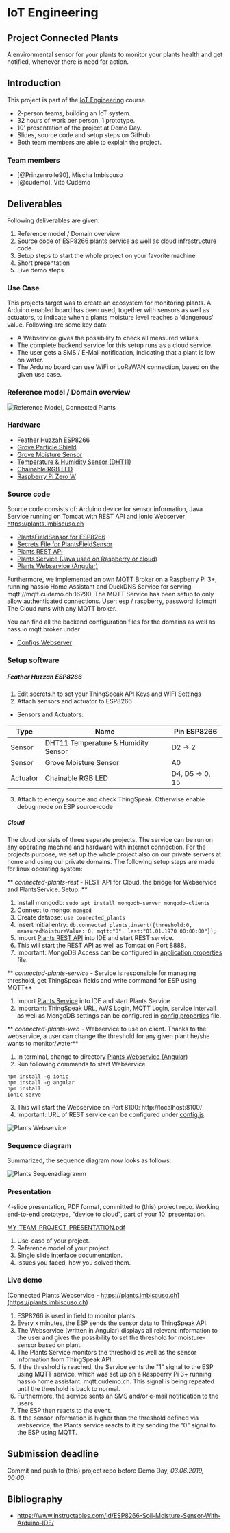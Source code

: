 # IoT Engineering
## Project Connected Plants
A environmental sensor for your plants to monitor your plants health and get notified, whenever there is need for action. 

## Introduction
This project is part of the [IoT Engineering](../../../fhnw-iot) course.

* 2-person teams, building an IoT system.
* 32 hours of work per person, 1 prototype.
* 10' presentation of the project at Demo Day.
* Slides, source code and setup steps on GitHub.
* Both team members are able to explain the project.

### Team members
* [@Prinzenrolle90], Mischa Imbiscuso
* [@cudemo], Vito Cudemo

## Deliverables
Following deliverables are given: 

1) Reference model / Domain overview
2) Source code of ESP8266 plants service as well as cloud infrastructure code
3) Setup steps to start the whole project on your favorite machine
4) Short presentation
5) Live demo steps

### Use Case

This projects target was to create an ecosystem for monitoring plants. A Arduino enabled board has been used, together with sensors as well as actuators, to indicate when a plants moisture level reaches a 'dangerous' value. Following are some key data: 

* A Webservice gives the possibility to check all measured values. 
* The complete backend service for this setup runs as a cloud service. 
* The user gets a SMS / E-Mail notification, indicating that a plant is low on water. 
* The Arduino board can use WiFi or LoRaWAN connection, based on the given use case. 



### Reference model / Domain overview

![Reference Model, Connected Plants](Images/Plants_ReferenceModel.png)

### Hardware

* [Feather Huzzah ESP8266](https://github.com/tamberg/fhnw-iot/wiki/Feather-Huzzah-ESP8266)
* [Grove Particle Shield](https://github.com/tamberg/fhnw-iot/wiki/Grove-Adapters#grove-shield-for-feather)
* [Grove Moisture Sensor](http://wiki.seeedstudio.com/Grove-Moisture_Sensor/)
* [Temperature & Humidity Sensor (DHT11)](https://github.com/tamberg/fhnw-iot/wiki/Grove-Sensors#temperature--humidity-sensor)
* [Chainable RGB LED](https://github.com/tamberg/fhnw-iot/wiki/Grove-Actuators#chainable-rgb-led)
* [Raspberry Pi Zero W](https://github.com/tamberg/fhnw-iot/wiki/Raspberry-Pi-Zero-W)


### Source code
Source code consists of: Arduino device for sensor information, Java Service running on Tomcat with REST API and Ionic Webserver https://plants.imbiscuso.ch

* [PlantsFieldSensor for ESP8266](esp/PlantsFieldSensor/PlantsFieldSensor.ino)
* [Secrets File for PlantsFieldSensor](esp/PlantsFieldSensor/secrets.h)
* [Plants REST API](/connected-plants-rest/src/main/java/ch/fhnw/iot/connectedPlants/raspberry/PlantApplication/)
* [Plants Service (Java used on Raspberry or cloud)](/connected-plants-service/src/main/java/ch/fhnw/iot/connectedPlants/raspberry/) 
* [Plants Webservice (Angular)](/connected-plants-web)

Furthermore, we implemented an own MQTT Broker on a Raspberry Pi 3+, running hassio Home Assistant and DuckDNS Service for serving mqtt://mqtt.cudemo.ch:16290. The MQTT Service has been setup to only allow authenticated connections. User: esp / raspberry, password: iotmqtt
The Cloud runs with any MQTT broker.

You can find all the backend configuration files for the domains as well as hass.io mqtt broker under

* [Configs Webserver](configs-webserver/)


### Setup software
##### Feather Huzzah ESP8266 

1) Edit [secrets.h](esp/PlantsFieldSensor/secrets.h) to set your ThingSpeak API Keys and WIFI Settings 
2) Attach sensors and actuator to ESP8266 
* Sensors and Actuators:

Type | Name | Pin ESP8266
--- | --- | ---
Sensor |DHT11 Temperature & Humidity Sensor |D2 -> 2
Sensor |Grove Moisture Sensor |A0
Actuator |Chainable RGB LED |D4, D5 -> 0, 15

3) Attach to energy source and check ThingSpeak. Otherwise enable debug mode on ESP source-code

##### Cloud

The cloud consists of three separate projects. The service can be run on any operating machine and hardware with internet connection. For the projects purpose, we set up the whole project also on our private servers at home and using our private domains. 
The following setup steps are made for linux operating system:

** _connected-plants-rest_ - REST-API for Cloud, the bridge for Webservice and PlantsService. Setup: **
1) Install mongodb: ```sudo apt install mongodb-server mongodb-clients```
2) Connect to mongo: ```mongod```
3) Create databse: ```use connected_plants```
4) Insert initial entry: ```db.connected_plants.insert({threshold:0, measuredMoistureValue: 0, mqtt:"0", last:"01.01.1970 00:00:00"});```
5) Import [Plants REST API](/connected-plants-rest/src/main/java/ch/fhnw/iot/connectedPlants/raspberry/PlantApplication/) into IDE and start REST service.
6) This will start the REST API as well as Tomcat on Port 8888.
7) Important:  MongoDB Access can be configured in [application.properties](/connected-plants-rest/src/main/resources/application.properties) file.

** _connected-plants-service_ - Service is responsible for managing threshold, get ThingSpeak fields and write command for ESP using MQTT**
1) Import [Plants Service](/connected-plants-service/src/main/java/ch/fhnw/iot/connectedPlants/raspberry/) into IDE and start Plants Service
2) Important: ThingSpeak URL, AWS Login, MQTT Login, service intervall as well as MongoDB settings can be configured in [config.properties](/connected-plants-service/src/main/resources/config.properties) file.

** _connected-plants-web_ - Webservice to use on client. Thanks to the webservice, a user can change the threshold for any given plant he/she wants to monitor/water**
1) In terminal, change to directory [Plants Webservice (Angular)](/connected-plants-web)
2) Run following commands to start Webservice
```
npm install -g ionic
npm install -g angular
npm install
ionic serve
```
3) This will start the Webservice on Port 8100: http://localhost:8100/
4) Important: URL of REST service can be configured under [config.js](/connected-plants-web/src/assets/). 

![Plants Webservice](Images/Plants_Webservice.jpg)

### Sequence diagram

Summarized, the sequence diagram now looks as follows:

![Plants Sequenzdiagramm](Images/Plants_SequenceDiagram.png)

### Presentation
4-slide presentation, PDF format, committed to (this) project repo.
Working end-to-end prototype, "device to cloud", part of your 10' presentation.

[MY_TEAM_PROJECT_PRESENTATION.pdf](MY_TEAM_PROJECT_PRESENTATION.pdf)

1) Use-case of your project.
2) Reference model of your project.
3) Single slide interface documentation.
4) Issues you faced, how you solved them.

### Live demo

[Connected Plants Webservice - https://plants.imbiscuso.ch](https://plants.imbiscuso.ch)

1) ESP8266 is used in field to monitor plants.
2) Every x minutes, the ESP sends the sensor data to ThingSpeak API.
3) The Webservice (written in Angular) displays all relevant information to the user and gives the possibility to set the threshold for moisture-sensor based on plant.
4) The Plants Service monitors the threshold as well as the sensor information from ThingSpeak API. 
5) If the threshold is reached, the Service sents the "1" signal to the ESP using MQTT service, which was set up on a Raspberry Pi 3+ running hassio home assistant: mqtt.cudemo.ch. This signal is being repeated until the threshold is back to normal. 
6) Furthermore, the service sents an SMS and/or e-mail notification to the users.
7) The ESP then reacts to the event. 
8) If the sensor information is higher than the threshold defined via webservice, the Plants service reacts to it by sending the "0" signal to the ESP using MQTT. 


## Submission deadline
Commit and push to (this) project repo before Demo Day, _03.06.2019, 00:00_.

## Bibliography
* https://www.instructables.com/id/ESP8266-Soil-Moisture-Sensor-With-Arduino-IDE/
